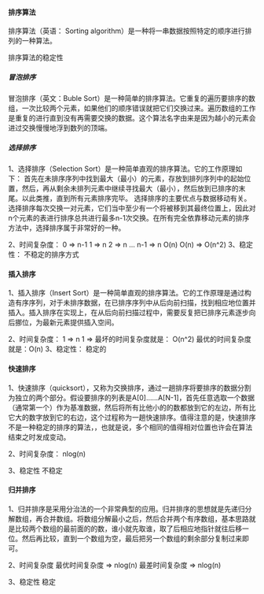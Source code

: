 #### 排序算法
排序算法（英语： Sorting algorithm）是一种将一串数据按照特定的顺序进行排列的一种算法。

排序算法的稳定性

##### 冒泡排序
冒泡排序（英文：Buble Sort）是一种简单的排序算法。它重复的遍历要排序的数组，一次比较两个元素，如果他们的顺序错误就把它们交换过来。遍历数组的工作是重复的进行直到没有再需要交换的数据。这个算法名字由来是因为越小的元素会进过交换慢慢地浮到数列的顶端。

##### 选择排序
1、选择排序（Selection Sort）是一种简单直观的排序算法。它的工作原理如下：
首先在未排序序列中找到最大（最小）的元素，存放到排列序列中的起始位置，然后，再从剩余未排列元素中继续寻找最大（最小），然后放到已排序的末尾。以此类推，直到所有元素排序完毕。
选择排序的主要优点与数据移动有关。选择排序每次交换一对元素，它们当中至少有一个将被移到其最终位置上，因此对n个元素的表进行排序总共进行最多n-1次交换。在所有完全依靠移动元素的排序方法中，选择排序属于非常好的一种。

2、时间复杂度：
0 => n-1
    1 => n
    2 => n
    ...
    n-1 => n
    O(n)
O(n)
=> O(n^2)
3、稳定性：
不稳定的排序方式

#### 插入排序
1、插入排序（Insert Sort）是一种简单直观的排序算法。它的工作原理是通过构造有序序列，对于未排序数据，在已排序序列中从后向前扫描，找到相应地位置并插入。插入排序在实现上，在从后向前扫描过程中，需要反复把已排序元素逐步向后挪位，为最新元素提供插入空间。

2、时间复杂度：
1 => n
    1 => 
最坏的时间复杂度就是： O(n^2)
最优的时间复杂度就是：O(n)
3、稳定性：
稳定的

#### 快速排序
1、快速排序（quicksort），又称为交换排序，通过一趟排序将要排序的数据分割为独立的两个部分。假设要排序的列表是A[0]......A[N-1]，首先任意选取一个数据（通常第一个）作为基准数据，然后将所有比他小的的数都放到它的左边，所有比它大的数字放到它的右边，这个过程称为一趟快速排序。值得注意的是，快速排序不是一种稳定的排序的算法，，也就是说，多个相同的值得相对位置也许会在算法结束之时发成变动。

2、时间复杂度：
nlog(n)

3、稳定性
不稳定

#### 归并排序
1、归并排序是采用分治法的一个非常典型的应用。归并排序的思想就是先递归分解数组，再合并数组。将数组分解最小之后，然后合并两个有序数组，基本思路就是比较两个数组的最前面的的数，谁小就先取谁，取了后相应地指针就往后移一位。然后再比较，直到一个数组为空，最后把另一个数组的剩余部分复制过来即可。

2、时间复杂度
最优时间复杂度 => nlog(n)
最差时间复杂度 => nlog(n)

3、稳定性
稳定
